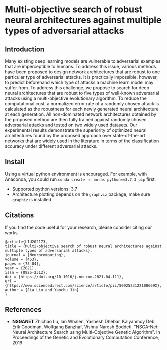 # Multi-objective search of robust neural architectures against multiple types of adversarial attacks
## Introduction
Many existing deep learning models are vulnerable to adversarial examples that are imperceptible to humans. To address this issue, various methods have been proposed to design network architectures that are robust to one particular type of adversarial attacks. It is practically impossible, however, to predict beforehand which type of attacks a machine learn model may suffer from. To address this challenge, we propose to search for deep neural architectures that are robust to five types of well-known adversarial attacks using a multi-objective evolutionary algorithm. To reduce the computational cost, a normalized error rate of a randomly chosen attack is calculated as the robustness for each newly generated neural architecture at each generation. All non-dominated network architectures obtained by the proposed method are then fully trained against randomly chosen adversarial attacks and tested on two widely used datasets. Our experimental results demonstrate the superiority of optimized neural architectures found by the proposed approach over state-of-the-art networks that are widely used in the literature in terms of the classification accuracy under different adversarial attacks.
## Install
Using a virtual python environment is encouraged. For example, with Anaconda, you could run `conda create -n moras python==3.7.3 pip` first.
* Supported python versions: 3.7
* Architecture plotting depends on the `graphviz` package, make sure `graphiz` is installed
## Citations
If you find the code useful for your research, please consider citing our works.
```
@article{LIU202173,
title = {Multi-objective search of robust neural architectures against multiple types of adversarial attacks},
journal = {Neurocomputing},
volume = {453},
pages = {73-84},
year = {2021},
issn = {0925-2312},
doi = {https://doi.org/10.1016/j.neucom.2021.04.111},
url = {https://www.sciencedirect.com/science/article/pii/S092523122100669X},
author = {Jia Liu and Yaochu Jin}
}
```
## References
* **NSGANET** Zhichao Lu, Ian Whalen, Yashesh Dhebar, Kalyanmoy Deb, Erik Goodman, Wolfgang Banzhaf, Vishnu Naresh Boddeti. "NSGA-Net: Neural Architecture Search using Multi-Objective Genetic Algorithm". In Proceedings of the Genetic and Evolutionary Computation Conference, 2019
